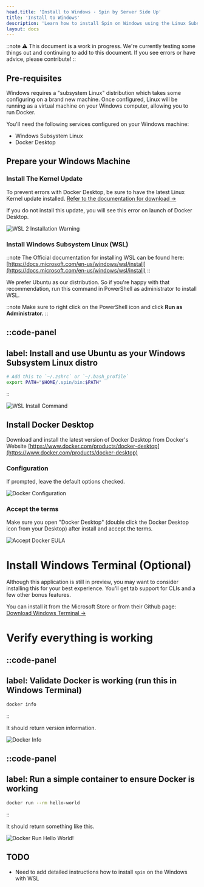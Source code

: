```yaml
---
head.title: 'Install to Windows - Spin by Server Side Up'
title: 'Install to Windows'
description: 'Learn how to install Spin on Windows using the Linux Subsystem.'
layout: docs
---
```


::note
⚠️ This document is a work in progress. We're currently testing some things out and continuing to add to this document. If you see errors or have advice, please contribute!
::

## Pre-requisites
Windows requires a "subsystem Linux" distribution which takes some configuring on a brand new machine. Once configured, Linux will be running as a virtual machine on your Windows computer, allowing you to run Docker.

You'll need the following services configured on your Windows machine:
* Windows Subsystem Linux
* Docker Desktop

## Prepare your Windows Machine

### Install The Kernel Update

To prevent errors with Docker Desktop, be sure to have the latest Linux Kernel update installed. [Refer to the documentation for download →](https://docs.microsoft.com/en-us/windows/wsl/install-manual#step-4---download-the-linux-kernel-update-package)

If you do not install this update, you will see this error on launch of Docker Desktop.

![WSL 2 Installation Warning](/images/docs/windows/wsl-incomplete.png)

### Install Windows Subsystem Linux (WSL)

::note
The Official documentation for installing WSL can be found here: [https://docs.microsoft.com/en-us/windows/wsl/install](https://docs.microsoft.com/en-us/windows/wsl/install)
::

We prefer Ubuntu as our distribution. So if you're happy with that recommendation, run this command in PowerShell as administrator to install WSL.


::note
Make sure to right click on the PowerShell icon and click <b>Run as Administrator.</b>
::

::code-panel
---
label: Install and use Ubuntu as your Windows Subsystem Linux distro
---
```bash
# Add this to `~/.zshrc` or `~/.bash_profile`
export PATH="$HOME/.spin/bin:$PATH"
```
::

![WSL Install Command](/images/docs/windows/wsl-install.png)

## Install Docker Desktop

Download and install the latest version of Docker Desktop from Docker's Website [https://www.docker.com/products/docker-desktop](https://www.docker.com/products/docker-desktop)

### Configuration

If prompted, leave the default options checked.

![Docker Configuration](/images/docs/windows/docker-desktop-configuration.png)

### Accept the terms

Make sure you open "Docker Desktop" (double click the Docker Desktop icon from your Desktop) after install and accept the terms.

![Accept Docker EULA](/images/docs/windows/docker-accept-eula.png)

# Install Windows Terminal (Optional)

Although this application is still in preview, you may want to consider installing this for your best experience. You'll get tab support for CLIs and a few other bonus features.

You can install it from the Microsoft Store or from their Github page:<br /> [Download Windows Terminal →](https://docs.microsoft.com/en-us/windows/terminal/install)

# Verify everything is working

::code-panel
---
label: Validate Docker is working (run this in Windows Terminal)
---
```bash
docker info
```
::

It should return version information.

![Docker Info](/images/docs/windows/docker-info.png)

::code-panel
---
label: Run a simple container to ensure Docker is working
---
```bash
docker run --rm hello-world
```
::

It should return something like this.

![Docker Run Hello World!](/images/docs/windows/docker-run-hello-world.png)

## TODO
* Need to add detailed instructions how to install `spin` on the Windows with WSL